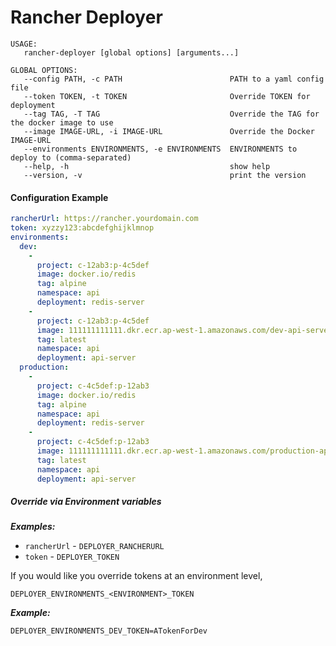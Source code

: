 # Rancher Deployer

```
USAGE:
   rancher-deployer [global options] [arguments...]

GLOBAL OPTIONS:
   --config PATH, -c PATH                        PATH to a yaml config file
   --token TOKEN, -t TOKEN                       Override TOKEN for deployment
   --tag TAG, -T TAG                             Override the TAG for the docker image to use
   --image IMAGE-URL, -i IMAGE-URL               Override the Docker IMAGE-URL
   --environments ENVIRONMENTS, -e ENVIRONMENTS  ENVIRONMENTS to deploy to (comma-separated)
   --help, -h                                    show help
   --version, -v                                 print the version
```

#### Configuration Example

```yaml
rancherUrl: https://rancher.yourdomain.com
token: xyzzy123:abcdefghijklmnop
environments:
  dev:
    -
      project: c-12ab3:p-4c5def
      image: docker.io/redis
      tag: alpine
      namespace: api
      deployment: redis-server
    -
      project: c-12ab3:p-4c5def
      image: 111111111111.dkr.ecr.ap-west-1.amazonaws.com/dev-api-server
      tag: latest
      namespace: api
      deployment: api-server
  production:
    -
      project: c-4c5def:p-12ab3
      image: docker.io/redis
      tag: alpine
      namespace: api
      deployment: redis-server
    -
      project: c-4c5def:p-12ab3
      image: 111111111111.dkr.ecr.ap-west-1.amazonaws.com/production-api-server
      tag: latest
      namespace: api
      deployment: api-server
```

##### Override via Environment variables

_**Examples:**_

- `rancherUrl` - `DEPLOYER_RANCHERURL`
- `token` - `DEPLOYER_TOKEN`

If you would like you override tokens at an environment level,

`DEPLOYER_ENVIRONMENTS_<ENVIRONMENT>_TOKEN`

_**Example:**_

`DEPLOYER_ENVIRONMENTS_DEV_TOKEN=ATokenForDev`